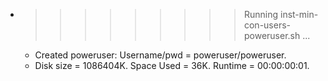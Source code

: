 * >>>>>>>>> Running inst-min-con-users-poweruser.sh ...
  * Created poweruser: Username/pwd = poweruser/poweruser.
  * Disk size = 1086404K. Space Used = 36K. Runtime = 00:00:00:01.
